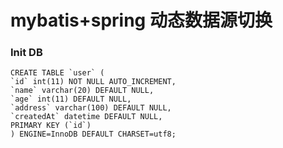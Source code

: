 # mybatis+spring 动态数据源切换 

### Init DB

	CREATE TABLE `user` (
	`id` int(11) NOT NULL AUTO_INCREMENT,
	`name` varchar(20) DEFAULT NULL,
	`age` int(11) DEFAULT NULL,
	`address` varchar(100) DEFAULT NULL,
	`createdAt` datetime DEFAULT NULL,
	PRIMARY KEY (`id`)
	) ENGINE=InnoDB DEFAULT CHARSET=utf8;